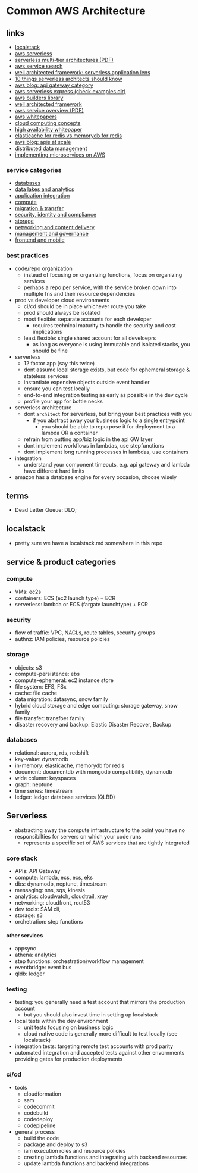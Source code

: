 # Common AWS Architecture

## links

- [localstack](https://github.com/localstack/localstack)
- [aws serverless](https://aws.amazon.com/serverless/)
- [serverless multi-tier architectures (PDF)](https://d1.awsstatic.com/whitepapers/AWS_Serverless_Multi-Tier_Architectures.pdf)
- [aws service search](https://aws.amazon.com/products/)
- [well architected framework: serverless application lens](https://docs.aws.amazon.com/wellarchitected/latest/serverless-applications-lens/wellarchitected-serverless-applications-lens.pdf?810a2056-c993-4832-af32-11286cad694c)
- [10 things serverless architects should know](https://aws.amazon.com/blogs/architecture/ten-things-serverless-architects-should-know/)
- [aws blog: api gateway category](https://aws.amazon.com/blogs/compute/category/application-services/amazon-api-gateway-application-services/)
- [aws serverless express (check examples dir)](https://github.com/vendia/serverless-express)
- [aws builders library](https://aws.amazon.com/builders-library/?cards-body.sort-by=item.additionalFields.sortDate&cards-body.sort-order=desc&awsf.filter-content-category=*all&awsf.filter-content-type=*all&awsf.filter-content-level=*all)
- [well architected framework](https://aws.amazon.com/architecture/well-architected/)
- [aws service overview (PDF)](https://docs.aws.amazon.com/pdfs/whitepapers/latest/aws-overview/aws-overview.pdf)
- [aws whitepapers](https://docs.aws.amazon.com/whitepapers/latest/aws-overview/compute-services.html)
- [cloud computing concepts](https://aws.amazon.com/what-is)
- [high availability whitepaper](https://docs.aws.amazon.com/whitepapers/latest/real-time-communication-on-aws/high-availability-and-scalability-on-aws.html)
- [elasticache for redis vs memorydb for redis](https://cloudwellserved.com/amazon-elasticache-for-redis-vs-amazon-memorydb-for-redis/)
- [aws blog: apis at scale](https://aws.amazon.com/blogs/architecture/how-to-architect-apis-for-scale-and-security/)
- [distributed data management](https://docs.aws.amazon.com/whitepapers/latest/microservices-on-aws/distributed-data-management.html)
- [implementing microservices on AWS](https://docs.aws.amazon.com/whitepapers/latest/microservices-on-aws/microservices-on-aws.pdf)

### service categories

- [databases](https://aws.amazon.com/products/databases/)
- [data lakes and analytics](https://aws.amazon.com/big-data/datalakes-and-analytics/)
- [application integration](https://aws.amazon.com/products/application-integration/)
- [compute](https://aws.amazon.com/products/compute/)
- [migration & transfer](https://aws.amazon.com/products/migration-and-transfer/)
- [security, identity and compliance](https://aws.amazon.com/products/security/)
- [storage](https://aws.amazon.com/products/storage/)
- [networking and content delivery](https://aws.amazon.com/products/networking/)
- [management and governance](https://aws.amazon.com/products/management-and-governance/)
- [frontend and mobile](https://aws.amazon.com/products/frontend-web-mobile/)

### best practices

- code/repo organization
  - instead of focusing on organizing functions, focus on organizing services
  - perhaps a repo per service, with the service broken down into multiple fns and their resource dependencies
- prod vs developer cloud environments
  - ci/cd should be in place whichever route you take
  - prod should always be isolated
  - most flexible: separate accounts for each developer
    - requires technical maturity to handle the security and cost implications
  - least flexible: single shared account for all develoeprs
    - as long as everyone is using immutable and isolated stacks, you should be fine
- serverless
  - 12 factor app (say this twice)
  - dont assume local storage exists, but code for ephemeral storage & stateless services
  - instantiate expensive objects outside event handler
  - ensure you can test locally
  - end-to-end integration testing as early as possible in the dev cycle
  - profile your app for bottle necks
- serverless architecture
  - dont `architect` for serverless, but bring your best practices with you
    - if you abstract away your business logic to a single entrypoint
      - you should be able to repurpose it for deployment to a lambda OR a container
  - refrain from putting app/biz logic in the api GW layer
  - dont implement workflows in lambdas, use stepfunctions
  - dont implement long running processes in lambdas, use containers
- integration
  - understand your component timeouts, e.g. api gateway and lambda have different hard limits
- amazon has a database engine for every occasion, choose wisely

## terms

- Dead Letter Queue: DLQ;

## localstack

- pretty sure we have a localstack.md somewhere in this repo

## service & product categories

### compute

- VMs: ec2s
- containers: ECS (ec2 launch type) + ECR
- serverless: lambda or ECS (fargate launchtype) + ECR

### security

- flow of traffic: VPC, NACLs, route tables, security groups
- authnz: IAM policies, resource policies

### storage

- objects: s3
- compute-persistence: ebs
- compute-ephemeral: ec2 instance store
- file system: EFS, FSx
- cache: file cache
- data migration: datasync, snow family
- hybrid cloud storage and edge computing: storage gateway, snow family
- file transfer: transfoer family
- disaster recovery and backup: Elastic Disaster Recover, Backup

### databases

- relational: aurora, rds, redshift
- key-value: dynamodb
- in-memory: elasticache, memorydb for redis
- document: documentdb with mongodb compatibility, dynamodb
- wide column: keyspaces
- graph: neptune
- time series: timestream
- ledger: ledger database services (QLBD)

## Serverless

- abstracting away the compute infrastructure to the point you have no responsibilties for servers on which your code runs
  - represents a specific set of AWS services that are tightly integrated

### core stack

- APIs: API Gateway
- compute: lambda, ecs, ecs, eks
- dbs: dynamodb, neptune, timestream
- messaging: sns, sqs, kinesis
- analytics: cloudwatch, cloudtrail, xray
- networking: cloudfront, rout53
- dev tools: SAM cli,
- storage: s3
- orchetration: step functions

#### other services

- appsync
- athena: analytics
- step functions: orchestration/workflow management
- eventbridge: event bus
- qldb: ledger

### testing

- testing: you generally need a test account that mirrors the production account
  - but you should also invest time in setting up localstack
- local tests within the dev environment
  - unit tests focusing on business logic
  - cloud native code is generally more difficult to test locally (see localstack)
- integration tests: targeting remote test accounts with prod parity
- automated integration and accepted tests against other envornments providing gates for production deployments

### ci/cd

- tools
  - cloudformation
  - sam
  - codecommit
  - codebuild
  - codedeploy
  - codepipeline
- general process
  - build the code
  - package and deploy to s3
  - iam execution roles and resource policies
  - creating lambda functions and integrating with backend resources
  - update lambda functions and backend integrations

